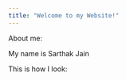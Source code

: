 ```yaml
---
title: "Welcome to my Website!"
---
```


About me:


My name is Sarthak Jain

This is how I look:



